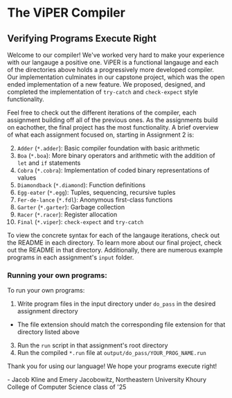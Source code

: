 # The ViPER Compiler
## Verifying Programs Execute Right

Welcome to our compiler! We've worked very hard to make your experience with our langauge a positive
one. ViPER is a functional langauge and each of the directories above holds a progressively more 
developed compiler. Our implementation culminates in our capstone project, which was the open ended 
implementation of a new feature. We proposed, designed, and completed the implementation of 
`try-catch` and `check-expect` style functionality.

Feel free to check out the different iterations of the compiler, each assignment building off all of 
the previous ones. As the assignments build on eachother, the final project has the most functionality. 
A brief overview of what each assignment focused on, starting in Assignment 2 is:

2. `Adder` (`*.adder`): Basic compiler foundation with basic arithmetic
3. `Boa` (`*.boa`): More binary operators and arithmetic with the addition of `let` and `if` statements
4. `Cobra` (`*.cobra`): Implementation of coded binary representations of values
5. `Diamondback` (`*.diamond`): Function definitions
6. `Egg-eater` (`*.egg`): Tuples, sequencing, recursive tuples
8. `Fer-de-lance` (`*.fdl`): Anonymous first-class functions
9. `Garter` (`*.garter`): Garbage collection
10. `Racer` (`*.racer`): Register allocation
11. `Final` (`*.viper`): `check-expect` and `try-catch`

To view the concrete syntax for each of the langauge iterations, check out the README in each
directory. To learn more about our final project, check out the README in that directory.
Additionally, there are numerous example programs in each assignment's `input` folder.

### Running your own programs:

To run your own programs:
1. Write program files in the input directory under `do_pass` in the desired assignment directory
  - The file extension should match the corresponding file extension for that directory listed above
3. Run the `run` script in that assignment's root directory
4. Run the compiled `*.run` file at `output/do_pass/YOUR_PROG_NAME.run`

Thank you for using our language! We hope your programs execute right!

\- Jacob Kline and Emery Jacobowitz, Northeastern University Khoury College of Computer Science class of '25